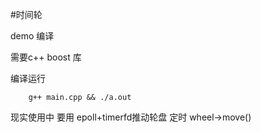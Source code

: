 #时间轮

demo 编译 

需要c++ boost 库 

编译运行

```
    g++ main.cpp && ./a.out
```

现实使用中 要用 epoll+timerfd推动轮盘 定时 wheel->move()



